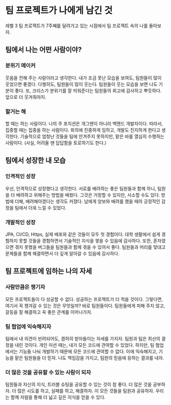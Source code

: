 # 팀 프로젝트가 나에게 남긴 것

레벨 3 팀 프로젝트가 7주째를 달려가고 있는 시점에서 팀 프로젝트 속의 나를 돌아보자.

## 팀에서 나는 어떤 사람이야?

### 분위기 메이커

 웃음을 전해 주는 사람이라고 생각한다. 내가 조금 못난 모습을 보여도, 팀원들이 많이 웃었으면 좋겠다. 다행히도, 팀원들이 많이 웃는다. 팀원들이 웃는 모습을 보면 나도 기분이 좋다. 또, 크리스가 분위기를 잘 띄워준다는 팀원들의 회고에 감사하고 뿌듯하다. 앞으로 더 웃겨줘야지.

### 할거는 해

 할 때는 하는 사람이다. 나의 주 포지션은 개그맨이 아니라 백엔드 개발자이다. 따라서, 집중할 때는 집중을 하는 사람이다. 회의에 진중하게 임하고, 개발도 진지하게 한다고 생각한다. 기술적으로 엄청난 것들을 팀에 안겨주지 못하지만, 맡은 바를 열심히 수행하는 사람이다. (사실, 어려울 땐 답답함을 토로하기도 한다.) 

## 팀에서 성장한 내 모습

### 인격적인 성장

 우선, 인격적으로 성장했다고 생각한다. 서로를 배려하는 좋은 팀원들과 함께 하니, 팀원을 더 배려하고 위해주는 방법을 배웠다. 그것은 거창할 수 있지만, 사소할 수도 있다. 방법에 더해, 배려해야겠다는 생각도 커졌다. 남에게 양보와 배려를 했을 때의 긍정적인 감정을 팀에서 더욱 느낄 수 있었다.

### 개발적인 성장

 JPA, CI/CD, Https, 실제 배포와 같은 것들이 모두 첫 경험이다. 대학 생활에서 쉽게 경험하지 못할 것들을 경험하면서 기술적인 지식을 쌓을 수 있음에 감사하다. 또한, 혼자였으면 겪지 못했을 버그들을 팀원들과 함께 겪을 수 있어서 좋다. 팀원들과 머리를 맞대고 문제들을 함께 해결하면서 더 깊게 알아갈 수 있음에 감사하다.

## 팀 프로젝트에 임하는 나의 자세

### 사람만큼은 챙기자

 모든 프로젝트들이 다 성공할 수 없다. 성공하는 프로젝트가 더 적을 것이다. 그렇다면, 여기서 꼭 챙겨갈 수 있는 것은 무엇일까? 바로 팀원들이다. 팀원들에게 피해 주지 않고, 갈등을 잘 해결하고 꼭 좋은 관계를 이어나가자.

### 팀 협업에 익숙해지자

 팀에서 내 의견이 반려되어도, 겸허히 받아들이는 자세를 가지자. 팀원과 팀은 최선의 결정을 내린 것이다. 개인 미션 때는, 내가 모든 코드에 관여할 수 있었다. 하지만, 팀 협업에서는 기능들 나눠 개발하기 때문에 모든 코드에 관여할 수 없다. 이에 익숙해지고, 기능을 맡은 팀원들을 더 믿자. 나도 책임감을 가지고, 팀원의 믿음에 응하는 결과를 내자.

### 더 많은 것을 공유할 수 있는 사람이 되자

 팀원들과 자신의 지식, 트러블 슈팅을 공유할 수 있는 것이 참 좋다. 더 많은 것을 공부하자. 더 많은 시도를 하고, 실패를 하고, 해결하자. 이 모든 것들을 팀원과 공유하자. 우리는 함께 자람을 통해 더 넓고 깊은 지식을 얻을 수 있다.